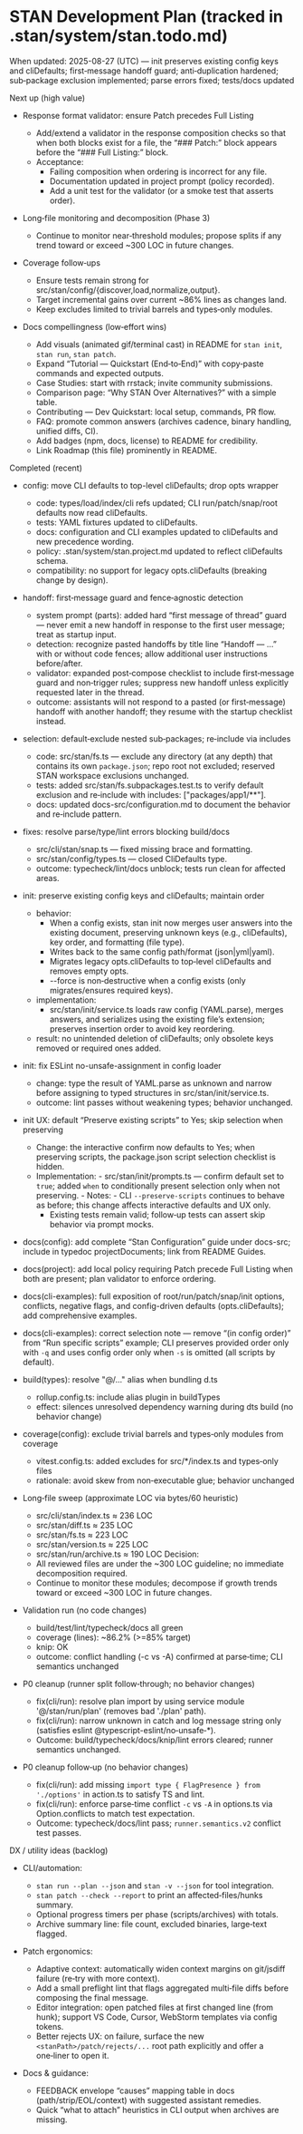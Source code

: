 # STAN Development Plan (tracked in .stan/system/stan.todo.md)

When updated: 2025-08-27 (UTC) — init preserves existing config keys and cliDefaults; first‑message handoff guard; anti‑duplication hardened; sub‑package exclusion implemented; parse errors fixed; tests/docs updated

Next up (high value)
- Response format validator: ensure Patch precedes Full Listing
  - Add/extend a validator in the response composition checks so that when both blocks exist for a file, the “### Patch:” block appears before the “### Full Listing:” block.
  - Acceptance:
    - Failing composition when ordering is incorrect for any file.
    - Documentation updated in project prompt (policy recorded).
    - Add a unit test for the validator (or a smoke test that asserts order).

- Long‑file monitoring and decomposition (Phase 3)
  - Continue to monitor near‑threshold modules; propose splits if any
    trend toward or exceed ~300 LOC in future changes.

- Coverage follow‑ups
  - Ensure tests remain strong for src/stan/config/{discover,load,normalize,output}.
  - Target incremental gains over current ~86% lines as changes land.
  - Keep excludes limited to trivial barrels and types‑only modules.

- Docs compellingness (low‑effort wins)
  - Add visuals (animated gif/terminal cast) in README for `stan init`, `stan run`, `stan patch`.
  - Expand “Tutorial — Quickstart (End‑to‑End)” with copy‑paste commands and expected outputs.
  - Case Studies: start with rrstack; invite community submissions.
  - Comparison page: “Why STAN Over Alternatives?” with a simple table.
  - Contributing — Dev Quickstart: local setup, commands, PR flow.
  - FAQ: promote common answers (archives cadence, binary handling, unified diffs, CI).
  - Add badges (npm, docs, license) to README for credibility.
  - Link Roadmap (this file) prominently in README.

Completed (recent)

- config: move CLI defaults to top-level cliDefaults; drop opts wrapper
  - code: types/load/index/cli refs updated; CLI run/patch/snap/root defaults now read cliDefaults.
  - tests: YAML fixtures updated to cliDefaults.
  - docs: configuration and CLI examples updated to cliDefaults and new precedence wording.
  - policy: .stan/system/stan.project.md updated to reflect cliDefaults schema.
  - compatibility: no support for legacy opts.cliDefaults (breaking change by design).

- handoff: first‑message guard and fence‑agnostic detection
  - system prompt (parts): added hard “first message of thread” guard — never emit a new handoff in response to the first user message; treat as startup input.
  - detection: recognize pasted handoffs by title line “Handoff — …” with or without code fences; allow additional user instructions before/after.
  - validator: expanded post‑compose checklist to include first‑message guard and non‑trigger rules; suppress new handoff unless explicitly requested later in the thread.
  - outcome: assistants will not respond to a pasted (or first‑message) handoff with another handoff; they resume with the startup checklist instead.

- selection: default‑exclude nested sub‑packages; re‑include via includes
  - code: src/stan/fs.ts — exclude any directory (at any depth) that contains its own `package.json`; repo root not excluded; reserved STAN workspace exclusions unchanged.
  - tests: added src/stan/fs.subpackages.test.ts to verify default exclusion and re‑include with includes: ["packages/app1/**"].
  - docs: updated docs-src/configuration.md to document the behavior and re‑include pattern.

- fixes: resolve parse/type/lint errors blocking build/docs
  - src/cli/stan/snap.ts — fixed missing brace and formatting.
  - src/stan/config/types.ts — closed CliDefaults type.
  - outcome: typecheck/lint/docs unblock; tests run clean for affected areas.

- init: preserve existing config keys and cliDefaults; maintain order
  - behavior:
    - When a config exists, stan init now merges user answers into the existing document,
      preserving unknown keys (e.g., cliDefaults), key order, and formatting (file type).
    - Writes back to the same config path/format (json|yml|yaml).
    - Migrates legacy opts.cliDefaults to top‑level cliDefaults and removes empty opts.
    - --force is non‑destructive when a config exists (only migrates/ensures required keys).
  - implementation:
    - src/stan/init/service.ts loads raw config (YAML.parse), merges answers, and serializes using
      the existing file’s extension; preserves insertion order to avoid key reordering.
  - result: no unintended deletion of cliDefaults; only obsolete keys removed or required ones added.

- init: fix ESLint no-unsafe-assignment in config loader
  - change: type the result of YAML.parse as unknown and narrow before assigning
    to typed structures in src/stan/init/service.ts.
  - outcome: lint passes without weakening types; behavior unchanged.

- init UX: default “Preserve existing scripts” to Yes; skip selection when preserving
  - Change: the interactive confirm now defaults to Yes; when preserving scripts, the package.json script selection checklist is hidden.
  - Implementation:    - src/stan/init/prompts.ts — confirm default set to `true`; added `when` to conditionally present selection only when not preserving. - Notes:    - CLI `--preserve-scripts` continues to behave as before; this change affects interactive defaults and UX only.
    - Existing tests remain valid; follow‑up tests can assert skip behavior via prompt mocks.

- docs(config): add complete “Stan Configuration” guide under docs-src; include in typedoc projectDocuments; link from README Guides.

- docs(project): add local policy requiring Patch precede Full Listing when both are present; plan validator to enforce ordering.

- docs(cli-examples): full exposition of root/run/patch/snap/init options, conflicts, negative flags, and config-driven defaults (opts.cliDefaults); add comprehensive examples.

- docs(cli-examples): correct selection note — remove “(in config order)” from “Run specific scripts” example; CLI preserves provided order only with `-q` and uses config order only when `-s` is omitted (all scripts by default).

- build(types): resolve "@/..." alias when bundling d.ts
  - rollup.config.ts: include alias plugin in buildTypes
  - effect: silences unresolved dependency warning during dts build (no behavior change)

- coverage(config): exclude trivial barrels and types‑only modules from coverage
  - vitest.config.ts: added excludes for src/\*/index.ts and types‑only files
  - rationale: avoid skew from non‑executable glue; behavior unchanged

- Long‑file sweep (approximate LOC via bytes/60 heuristic)
  - src/cli/stan/index.ts ≈ 236 LOC
  - src/stan/diff.ts ≈ 235 LOC
  - src/stan/fs.ts ≈ 223 LOC
  - src/stan/version.ts ≈ 225 LOC
  - src/stan/run/archive.ts ≈ 190 LOC
    Decision:
  - All reviewed files are under the ~300 LOC guideline; no immediate
    decomposition required.
  - Continue to monitor these modules; decompose if growth trends toward
    or exceed ~300 LOC in future changes.

- Validation run (no code changes)
  - build/test/lint/typecheck/docs all green
  - coverage (lines): ~86.2% (>=85% target)
  - knip: OK
  - outcome: conflict handling (-c vs -A) confirmed at parse‑time; CLI semantics unchanged

- P0 cleanup (runner split follow‑through; no behavior changes)
  - fix(cli/run): resolve plan import by using service module '@/stan/run/plan' (removes bad './plan' path).
  - fix(cli/run): narrow unknown in catch and log message string only (satisfies eslint @typescript-eslint/no‑unsafe‑\*).
  - Outcome: build/typecheck/docs/knip/lint errors cleared; runner semantics unchanged.

- P0 cleanup follow‑up (no behavior changes)
  - fix(cli/run): add missing `import type { FlagPresence } from './options'` in action.ts to satisfy TS and lint.
  - fix(cli/run): enforce parse‑time conflict `-c` vs `-A` in options.ts via Option.conflicts to match test expectation.
  - Outcome: typecheck/docs/lint pass; `runner.semantics.v2` conflict test passes.

DX / utility ideas (backlog)

- CLI/automation:
  - `stan run --plan --json` and `stan -v --json` for tool integration.
  - `stan patch --check --report` to print an affected‑files/hunks summary.
  - Optional progress timers per phase (scripts/archives) with totals.
  - Archive summary line: file count, excluded binaries, large‑text flagged.

- Patch ergonomics:
  - Adaptive context: automatically widen context margins on git/jsdiff failure (re‑try with more context).
  - Add a small preflight lint that flags aggregated multi‑file diffs before composing the final message.
  - Editor integration: open patched files at first changed line (from hunk);
    support VS Code, Cursor, WebStorm templates via config tokens.
  - Better rejects UX: on failure, surface the new `<stanPath>/patch/rejects/...` root path explicitly and offer a one‑liner to open it.

- Docs & guidance:
  - FEEDBACK envelope “causes” mapping table in docs (path/strip/EOL/context) with suggested assistant remedies.
  - Quick “what to attach” heuristics in CLI output when archives are missing.

